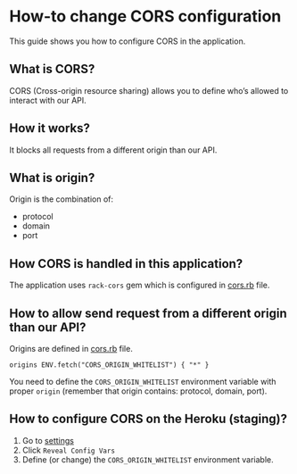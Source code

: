 # How-to change CORS configuration

This guide shows you how to configure CORS in the application.

## What is CORS?

CORS (Cross-origin resource sharing) allows you to define who’s allowed to interact with our API.

## How it works?

It blocks all requests from a different origin than our API.

## What is origin?

Origin is the combination of:
- protocol
- domain
- port

## How CORS is handled in this application?

The application uses `rack-cors` gem which is configured in [cors.rb](https://github.com/monterail/jaltech-backend/blob/main/config/initializers/cors.rb) file.

## How to allow send request from a different origin than our API?

Origins are defined in [cors.rb](https://github.com/monterail/jaltech-backend/blob/main/config/initializers/cors.rb) file.

```
origins ENV.fetch("CORS_ORIGIN_WHITELIST") { "*" }
```

You need to define the `CORS_ORIGIN_WHITELIST` environment variable with proper `origin` (remember that origin contains: protocol, domain, port).

## How to configure CORS on the Heroku (staging)?

1. Go to [settings](https://dashboard.heroku.com/apps/jaltech-backend-staging/settings)
2. Click `Reveal Config Vars`
3. Define (or change) the `CORS_ORIGIN_WHITELIST` environment variable.

